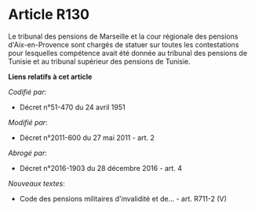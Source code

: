 # Article R130

Le tribunal des pensions de Marseille et la cour régionale des pensions d'Aix-en-Provence sont chargés de statuer sur toutes
les contestations pour lesquelles compétence avait été donnée au tribunal des pensions de Tunisie et au tribunal supérieur
des pensions de Tunisie.

**Liens relatifs à cet article**

_Codifié par_:

  - Décret n°51-470 du 24 avril 1951

_Modifié par_:

  - Décret n°2011-600 du 27 mai 2011 - art. 2

_Abrogé par_:

  - Décret n°2016-1903 du 28 décembre 2016 - art. 4

_Nouveaux textes_:

  - Code des pensions militaires d'invalidité et de... - art. R711-2 (V)
